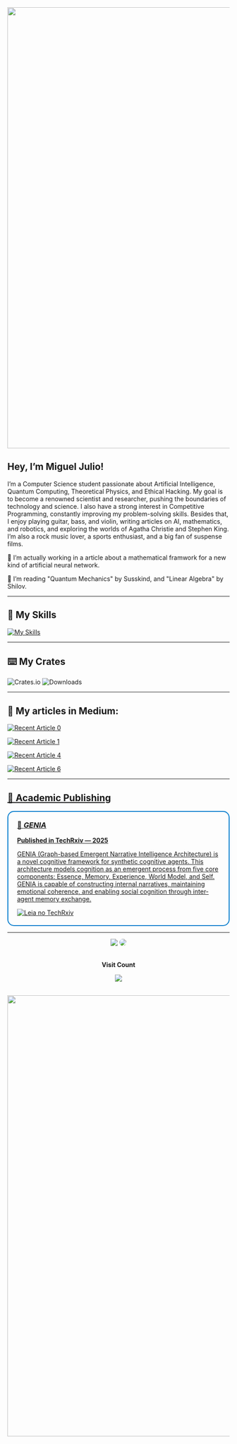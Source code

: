<img src="https://github.com/TheDudeThatCode/TheDudeThatCode/blob/master/Assets/dino.gif" width="1000">

## Hey, I’m Miguel Julio!

I’m a Computer Science student passionate about Artificial Intelligence, Quantum Computing, Theoretical Physics, and Ethical Hacking. My goal is to become a renowned scientist and researcher, pushing the boundaries of technology and science. I also have a strong interest in Competitive Programming, constantly improving my problem-solving skills. Besides that, I enjoy playing guitar, bass, and violin, writing articles on AI, mathematics, and robotics, and exploring the worlds of Agatha Christie and Stephen King. I’m also a rock music lover, a sports enthusiast, and a big fan of suspense films.

🔭 I’m actually working in a article about a mathematical framwork for a new kind of artificial neural network.

💬 I’m reading "Quantum Mechanics" by Susskind, and "Linear Algebra" by Shilov.

---

## 🚀 My Skills

[![My Skills](https://skillicons.dev/icons?i=arch,rust,bash,blender,c,discord,cpp,docker,go,github,gmail,kali,linkedin,linux,mysql,neovim,opencv,py,pytorch,sklearn,tensorflow,vim,visualstudio,vscode,&perline=8)](https://skillicons.dev)

---

## ⌨️ My Crates

![Crates.io](https://img.shields.io/crates/v/portsniper)
![Downloads](https://img.shields.io/crates/d/portsniper)

---

## 📖 My articles in Medium:

<a target="_blank" href="https://github-readme-medium-recent-article.vercel.app/medium/@julioaraujo.guel/0"><img src="https://github-readme-medium-recent-article.vercel.app/medium/@julioaraujo.guel/0" alt="Recent Article 0">

<a target="_blank" href="https://github-readme-medium-recent-article.vercel.app/medium/@julioaraujo.guel/1"><img src="https://github-readme-medium-recent-article.vercel.app/medium/@julioaraujo.guel/1" alt="Recent Article 1">

<a target="_blank" href="https://github-readme-medium-recent-article.vercel.app/medium/@julioaraujo.guel/4"><img src="https://github-readme-medium-recent-article.vercel.app/medium/@julioaraujo.guel/4" alt="Recent Article 4">

<a target="_blank" href="https://github-readme-medium-recent-article.vercel.app/medium/@julioaraujo.guel/6"><img src="https://github-readme-medium-recent-article.vercel.app/medium/@julioaraujo.guel/6" alt="Recent Article 6">

---

<h2 align="left">📄 Academic Publishing</h2>

<div align="left" style="border: 2px solid #007ACC; border-radius: 15px; padding: 20px; max-width: 700px; margin: auto;">
 
  <h3 style="margin-top: 0;">🧠 <em>GENIA</em></h3>
  <p><strong>Published in TechRxiv — 2025</strong></p>
  <p>GENIA (Graph-based Emergent Narrative Intelligence Architecture) is a novel cognitive framework for synthetic cognitive agents. This architecture models cognition as an emergent process from five core components: Essence, Memory, Experience, World Model, and Self. GENIA is capable of constructing internal narratives, maintaining emotional coherence, and enabling social cognition through inter-agent memory exchange.</p>
  <a href="https://www.techrxiv.org/doi/SEU-DOI-AQUI" target="_blank">
    <img src="https://img.shields.io/badge/Acessar%20Paper-TechRxiv-blue?style=for-the-badge&logo=bookstack" alt="Leia no TechRxiv">
  </a>
</div>

---

<div align="center"> 
<a href = "mailto:julioaraujo.guel@gmail.com"> <img src="https://img.shields.io/badge/-Gmail-%23333?style=for-the-badge&logo=gmail&logoColor=white" target="_blank"></a>
<a href="https://www.linkedin.com/in/miguel-julio-b029b3288/" target="_blank"><img src="https://img.shields.io/badge/-LinkedIn-%230077B5?style=for-the-badge&logo=linkedin&logoColor=white" style="border-radius: 30px" target="_blank"></a> 
 </div>

<div align="center">
<br><p align="center"><b>Visit Count</b></p>  
<p align="center"><img align="center" src="https://profile-counter.glitch.me/{Miguell-J}/count.svg" /></p> 
<br>
</div>

<img src="https://github.com/TheDudeThatCode/TheDudeThatCode/blob/master/Assets/Mario_Gameplay.gif" width="1000"/>
